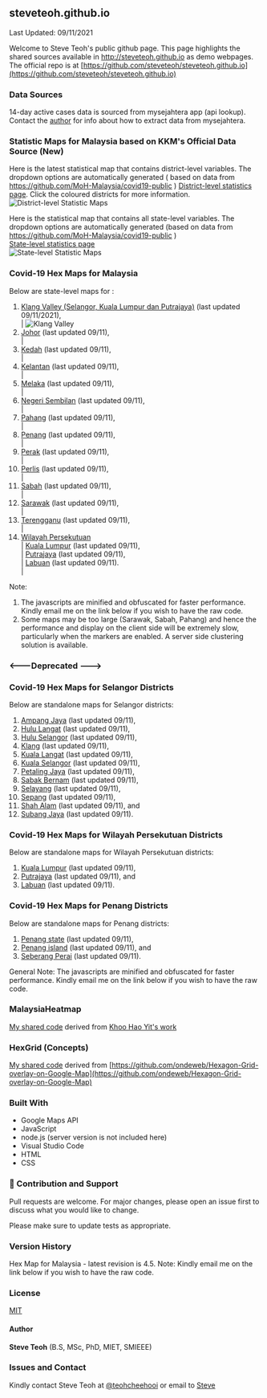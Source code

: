﻿## steveteoh.github.io
Last Updated: 09/11/2021

Welcome to Steve Teoh's public github page. This page highlights the shared sources available in http://steveteoh.github.io as demo webpages.
The official repo is at [https://github.com/steveteoh/steveteoh.github.io](https://github.com/steveteoh/steveteoh.github.io)

### Data Sources
14-day active cases data is sourced from mysejahtera app (api lookup). Contact the [author](mailto:chteoh@1utar.my?subject=Mysejahtera "Mysejahtera") for info about how to extract data from mysejahtera.

### Statistic Maps for Malaysia based on KKM's Official Data Source (New)
Here is the latest statistical map that contains district-level variables. The dropdown options are automatically generated ( based on data from https://github.com/MoH-Malaysia/covid19-public ) 
[District-level statistics page](https://steveteoh.github.io/Statistics/main2.html). Click the coloured districts for more information.
![District-level Statistic Maps](https://steveteoh.github.io/img/statistics2.png) 

Here is the statistical map that contains all state-level variables. The dropdown options are automatically generated (based on data from https://github.com/MoH-Malaysia/covid19-public )  
[State-level statistics page](https://steveteoh.github.io/Statistics/)     
![State-level Statistic Maps](https://steveteoh.github.io/img/statistics.png)

### Covid-19 Hex Maps for Malaysia
Below are state-level maps for : <br>
1. [Klang Valley (Selangor, Kuala Lumpur dan Putrajaya)](http://steveteoh.github.io/KlangValley/) (last updated 09/11/2021), <br> |  ![Klang Valley](https://steveteoh.github.io/img/klangvalley.jpg)
2. [Johor](http://steveteoh.github.io/Johor/) (last updated 09/11), <br>        |
3. [Kedah](https://steveteoh.github.io/Kedah/) (last updated 09/11), <br>  |
4. [Kelantan](https://steveteoh.github.io/Kelantan/) (last updated 09/11), <br>  |
5. [Melaka](http://steveteoh.github.io/Melaka/) (last updated 09/11), <br>  |
6. [Negeri Sembilan](http://steveteoh.github.io/NegeriSembilan/) (last updated 09/11), <br>  |
7. [Pahang](https://steveteoh.github.io/Pahang/) (last updated 09/11), <br>  |
8. [Penang](http://steveteoh.github.io/Penang/) (last updated 09/11), <br>  |
9. [Perak](https://steveteoh.github.io/Perak/) (last updated 09/11), <br>  |
10. [Perlis](https://steveteoh.github.io/Perlis/) (last updated 09/11), <br>  |
11. [Sabah](http://steveteoh.github.io/Sabah/) (last updated 09/11), <br>  |
12. [Sarawak](http://steveteoh.github.io/Sarawak/) (last updated 09/11), <br>  |
13. [Terengganu](https://steveteoh.github.io/Terengganu/) (last updated 09/11), <br>  |
14. [Wilayah Persekutuan](http://steveteoh.github.io/Wilayah/) <br>  |
    [Kuala Lumpur](http://steveteoh.github.io/KualaLumpur/) (last updated 09/11), <br>  |
    [Putrajaya](http://steveteoh.github.io/Putrajaya/) (last updated 09/11), <br>  |
    [Labuan](http://steveteoh.github.io/Labuan/) (last updated 09/11).<br>  | 
 
Note: 
1. The javascripts are minified and obfuscated for faster performance. Kindly email me on the link below if you wish to have the raw code. 
2. Some maps may be too large (Sarawak, Sabah, Pahang) and hence the performance and display on the client side will be extremely slow, particularly when the markers are enabled. 
   A server side clustering solution is available.

### <---Deprecated --->
### Covid-19 Hex Maps for Selangor Districts
Below are standalone maps for Selangor districts: <br>
1. [Ampang Jaya](http://steveteoh.github.io/Selangor/AmpangJaya/) (last updated 09/11), <br>
2. [Hulu Langat](http://steveteoh.github.io/Selangor/HuluLangat/) (last updated 09/11), <br>
3. [Hulu Selangor](http://steveteoh.github.io/Selangor/HuluSelangor/) (last updated 09/11), <br>
4. [Klang](http://steveteoh.github.io/Selangor/Klang/) (last updated 09/11), <br>
5. [Kuala Langat](http://steveteoh.github.io/Selangor/KualaLangat/) (last updated 09/11), <br>
6. [Kuala Selangor](http://steveteoh.github.io/Selangor/KualaSelangor/) (last updated 09/11), <br>
7. [Petaling Jaya](http://steveteoh.github.io/Selangor/PetalingJaya/) (last updated 09/11), <br>
8. [Sabak Bernam](http://steveteoh.github.io/Selangor/SabakBernam) (last updated 09/11), <br>
9. [Selayang](http://steveteoh.github.io/Selangor/Selayang/) (last updated 09/11), <br>
10. [Sepang](http://steveteoh.github.io/Selangor/Sepang/) (last updated 09/11), <br>
11. [Shah Alam](http://steveteoh.github.io/Selangor/ShahAlam/) (last updated 09/11), and  <br>
12. [Subang Jaya](http://steveteoh.github.io/Selangor/SubangJaya/) (last updated 09/11).<br>

### Covid-19 Hex Maps for Wilayah Persekutuan Districts
Below are standalone maps for Wilayah Persekutuan districts: <br>
1. [Kuala Lumpur](http://steveteoh.github.io/KualaLumpur) (last updated 09/11),<br>
2. [Putrajaya](http://steveteoh.github.io/Putrajaya) (last updated 09/11), and<br>
3. [Labuan](http://steveteoh.github.io/Labuan) (last updated 09/11).<br>

### Covid-19 Hex Maps for Penang Districts
Below are standalone maps for Penang districts: <br>
1. [Penang state](http://steveteoh.github.io/Penang/index.html) (last updated 09/11),  <br>
2. [Penang island](http://steveteoh.github.io/Penang/island.html) (last updated 09/11), and  <br>
3. [Seberang Perai](http://steveteoh.github.io/Penang/perai.html) (last updated 09/11). <br>

General Note: The javascripts are minified and obfuscated for faster performance. Kindly email me on the link below if you wish to have the raw code. 

### MalaysiaHeatmap
[My shared code](http://steveteoh.github.io/MalaysiaHeatMap) derived from [Khoo Hao Yit's work](https://github.com/KhooHaoYit/KhooHaoYit.github.io/tree/main/Covid19%20Malaysia%20Heatmap)

### HexGrid (Concepts)
[My shared code](http://steveteoh.github.io/HexGrid) derived from [https://github.com/ondeweb/Hexagon-Grid-overlay-on-Google-Map](https://github.com/ondeweb/Hexagon-Grid-overlay-on-Google-Map) 

### Built With

- Google Maps API
- JavaScript
- node.js (server version is not included here)
- Visual Studio Code
- HTML
- CSS

### 🤝 Contribution and Support
Pull requests are welcome. For major changes, please open an issue first to discuss what you would like to change.

Please make sure to update tests as appropriate.

### Version History
Hex Map for Malaysia - latest revision is 4.5.
Note: Kindly email me on the link below if you wish to have the raw code. 

### License
[MIT](https://steveteoh.github.io/LICENSE)

#### Author
**Steve Teoh** (B.S, MSc, PhD, MIET, SMIEEE)

### Issues and Contact
Kindly contact Steve Teoh at [@teohcheehooi](https://twitter.com/teohcheehooi) or email to [Steve](mailto:chteoh@1utar.my?subject=Map "Map")
